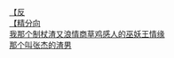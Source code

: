[【反](http://tieba.baidu.com/p/4544894783?see_lz=1&pn=)   
[【精分向](http://tieba.baidu.com/p/4544553641?see_lz=1&pn=)   
[我那个制杖渣又浪情商草鸡感人的巫妖王情缘](http://tieba.baidu.com/p/4544316015?see_lz=1&pn=)   
[那个叫张杰的渣男](http://tieba.baidu.com/p/4543820053?see_lz=1&pn=)   
